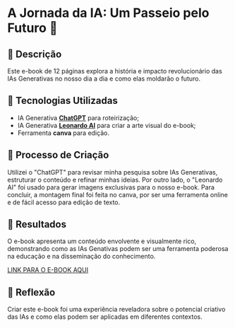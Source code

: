 # A Jornada da IA: Um Passeio pelo Futuro 🌌

## 📒 Descrição

Este e-book de 12 páginas explora a história e impacto revolucionário das IAs Generativas no nosso dia a dia e como elas moldarão o futuro.

## 🤖 Tecnologias Utilizadas

- IA Generativa **[ChatGPT](https://chat.openai.com/)** para roteirização;
- IA Generativa **[Leonardo AI](https://leonardo.ai/)** para criar a arte visual do e-book;
- Ferramenta **canva** para edição.

## 🧐 Processo de Criação

Utilizei o "ChatGPT" para revisar minha pesquisa sobre IAs Generativas, estruturar o conteúdo e refinar minhas ideias. Por outro lado, o "Leonardo AI" foi usado para gerar imagens exclusivas para o nosso e-book. Para concluir, a montagem final foi feita no canva, por ser uma ferramenta online e de fácil acesso para edição de texto.

## 🚀 Resultados

O e-book apresenta um conteúdo envolvente e visualmente rico, demonstrando como as IAs Genativas podem ser uma ferramenta poderosa na educação e na disseminação do conhecimento.

[LINK PARA O E-BOOK AQUI](file:///C:/Users/maria/Downloads/Minimalist%20Simple%20Brand%20Guideline%20Ebook%20Cover%20(1).pdf)

## 💭 Reflexão

Criar este e-book foi uma experiência reveladora sobre o potencial criativo das IAs e como elas podem ser aplicadas em diferentes contextos.
